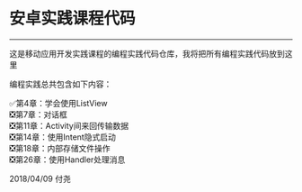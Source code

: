 # 安卓实践课程代码

---

这是移动应用开发实践课程的编程实践代码仓库，我将把所有编程实践代码放到这里

编程实践总共包含如下内容：

✅第4章：学会使用ListView  
❎第7章：对话框  
❎第11章：Activity间来回传输数据  
❎第14章：使用Intent隐式启动  
❎第18章：内部存储文件操作  
❎第26章：使用Handler处理消息  

2018/04/09
付尧
